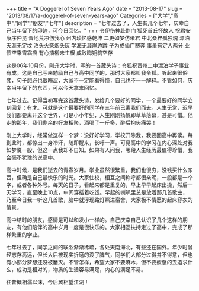 +++
title = "A Doggerel of Seven Years Ago"
date = "2013-08-17"
slug = "2013/08/17/a-doggerel-of-seven-years-ago"
Categories = ["大学","高中","同学","朋友","七年"]
description = "七年过去了，人生有几个七年，庆幸自己当年留下的印迹，可今日回忆。"
+++
    令伊伤神赴荆门
    狐死首丘怀故人
    祝君安康序仲昆
    晋地荒凉伤我心
    州内琐忆感乾坤
    二更如梦仿诸君
    中北桑梓孤独魂
    漂泊天涯无定坟
    泊头火柴烟头灰
    学海无涯岸边蹲
    子为成仙广寒奔
    事虽有定人两分
    业债空乘雪霜痕
    有心插柳未生根
    成败晦朔魄空存
    
这是06年10月份，刚升大学时，写的一首藏头诗：令狐祝晋州二中漂泊学子事业有成。这是自己写来勉励自己与高中同学的，那时大家都叫我令狐。听起来很俗套，句子想必也很晦涩，大家不一定能看得懂，自己也不一一解释。不管如何，庆幸当年留下的东西，可以今天拿来回忆。

七年过去。记得当初写完这首藏头诗，发给几个要好的同学，一个最要好的同学立刻回复：有才。可就是这个最要好的同学在三年前已离我们而去。人生无常，迟早我们都要离开这个世界，可是小小年纪，人生刚刚扬帆即草草落幕，甚是可惜。他走的那年，我们剩余的好友相聚，酒喝了一斤多，醉后抱头痛哭！

刚上大学时，经常做这样一个梦：没好好学习，学校开除我，我要回高中再读。每到此时，都惊出一身冷汗，随即醒来，长吁一声。可见高中的学习在内心深处对我如梦魇一般，但这一点我却不自知。如果有人问我，哪段人生经历最值得珍惜，我会毫不犹豫的说高中。

高中时候，是我们逝去的青春岁月。学业虽然很繁重，我们也很穷，没钱买什么东西，但确是自己最快乐的时光。大家住校，相互之间称呼都很亲昵，一般都是一个字，或者各种外号。每天的日子，看起来都是重复的，早上早早起床出操，然后一天学习，直至晚上10点，中间穿插着吃饭。早起的喇叭里总是放着那几首歌曲，乃至今日我一听这几首歌，脑中就浮现路灯照进宿舍，大家极不情愿的起床穿衣的情景。

高中结时的朋友，感情是可以和发小一样的。自己庆幸自己认识了几个这样的朋友，有他们陪伴的高中岁月一度是很快乐的。大家相互扶持走过了高中，完成了那样繁重的学业。

七年过去了，同学之间的联系渐渐稀疏，各处天南海北，有些还在国外。年少时曾经志存高远，但长大后被现实折磨的没了脾气，同学们大部分过得并不得意，但也有小部分梦想还没被磨灭。不管怎样，希望大家不要麻木，但不要疲惫的去追求什么，成功是相对的，物质的生活容易满足，内心的满足不易。

往昔概相濡以沫，今后翼相望江湖！
